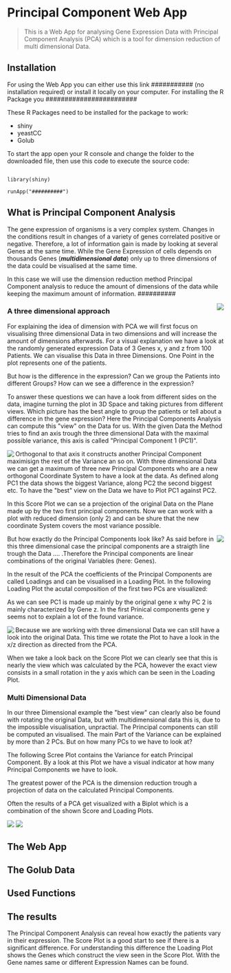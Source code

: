 # Principal Component Web App
>This is a Web App for analysing Gene Expression Data with Principal Component Analysis (PCA) which is a tool for dimension reduction of multi dimensional Data. 

## Installation
For using the Web App you can either use this link ########### (no installation required) or install it locally on your computer. 
For installing the R Package you ########################

These R Packages need to be installed for the package to work: 
<ul>
<li>shiny</li>
<li>yeastCC</li>
<li>Golub</li>
</ul>

To start the app open your R console and change the folder to the downloaded file, then use this code to execute the source code: 

<code> 
library(shiny)  <br>
runApp("##########")
</code>


## What is Principal Component Analysis

The gene expression of organisms is a very complex system. Changes in the conditions result in changes of a variety of genes correlated positive or negative. Therefore, a lot of information gain is made by looking at several Genes at the same time. 
While the Gene Expression of cells depends on thousands Genes (***multidimensional data***) only up to three dimensions of the data could be visualised at the same time. 

In this case we will use the dimension reduction method Principal Component analysis to reduce the amount of dimensions of the data while keeping the maximum amount of information. ##########   

<img src="Images/Expression_Data_3D.png" align="right" />

### A three dimensional approach

For explaining the idea of dimension with PCA we will first focus on visualising three dimensional Data in two dimensions and will increase the amount of dimensions afterwards. For a visual explanation we have a look at the randomly generated expression Data of 3 Genes x, y and z from 100 Patients. We can visualise this Data in three Dimensions. One Point in the plot represents one of the patients. 


But how is the difference in the expression? Can we group the Patients into different Groups? How can we see a difference in the expression? 

To answer these questions we can have a look from different sides on the data, imagine turning the plot in 3D Space and taking pictures from different views. Which picture has the best angle to group the patients or tell about a difference in the gene expression? 
Here the Principal Components Analysis can compute this "view" on the Data for us. 
With the given Data the Method tries to find an axis trough the three dimensional Data with the maximal possible variance, this axis is called "Principal Component 1 (PC1)". 

<img src="Images/Score_Plot.png" align="left"/>



Orthogonal to that axis it constructs another Principal Component maximisign the rest of the Variance an so on. With three dimensional Data we can get a maximum of three new Principal Components who are a new orthogonal Coordinate System to have a look at the data. As defined along PC1 the data shows the biggest Variance, along PC2 the second biggest etc. To have the "best" view on the Data we have to Plot PC1 against PC2. 


In this Score Plot we can se a projection of the original Data on the Plane made up by the two first principal components. Now we can work with a plot with reduced dimension (only 2) and can be shure that the new coordinate System covers the most variance possible. 



<img src="Images/Loading_Plot.png" align="right" />



But how exactly do the Principal Components look like? As said before in this three dimensional case the principal components are a straigth line trough the Data .... .Therefore the Principal components are linear combinations of the original Variables (here: Genes). 

In the result of the PCA the coefficients of the Principal Components are called Loadings and can be visualised in a Loading Plot. In the following Loading Plot the acutal composition of the first two PCs are visualized: 


As we can see PC1 is made up mainly by the original gene x why PC 2 is mainly characterized by Gene z. In the first Prinical components gene y seems not to explain a lot of the found variance. 

<img src="Images/Rotated_Expression_Data.png" align="left"/>



Because we are working with three dimensional Data we can still have a look into the original Data. This time we rotate the Plot to have a look in the x/z direction as directed from the PCA. 


When we take a look back on the Score Plot we can clearly see that this is nearly the view which was calculated by the PCA, however the exact view consists in a small rotation in the y axis which can be seen in the Loading Plot. 

### Multi Dimensional Data
In our three Dimensional example the "best view" can clearly also be found with rotating the original Data, but with multidimensional data this is, due to the impossible visualisation, unpractial. The Principal components can still be computed an visualised. The main Part of the Variance can be explained by more than 2 PCs. But on how many PCs to we have to look at? 



The following Scree Plot contains the Variance for eatch Principal Component. By a look at this Plot we have a visual indicator at how many Principal Components we have to look. 

The greatest power of the PCA is the dimension reduction trough a projection of data on the calculated Principal Components. 

Often the results of a PCA get visualized with a Biplot which is a combination of the shown Score and Loading Plots. 

![](Images/Biplot.png)
![](Images/Screeplot.png)



##  The Web App

## The Golub Data


## Used Functions



## The results

The Principal Component Analysis can reveal how exactly the patients vary in their expression. The Score Plot is a good start to see if there is a significant difference. For understanding this difference the Loading Plot shows the Genes which construct the view seen in the Score Plot. With the Gene names same or different Expression Names can be found. 






